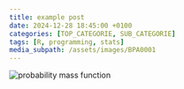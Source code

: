 ```yaml
---
title: example post
date: 2024-12-28 18:45:00 +0100
categories: [TOP_CATEGORIE, SUB_CATEGORIE]
tags: [R, programming, stats]
media_subpath: /assets/images/BPA0001
---
```


![probability mass function](page.media_subpath/poisson_pmf.png)
